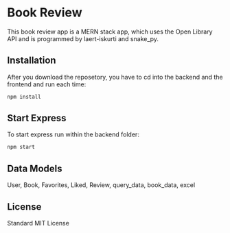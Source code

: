 # Book Review 
This book review app is a MERN stack app, which uses the Open Library API and is programmed by laert-iskurti and snake_py.

## Installation

After you download the reposetory, you have to cd into the backend and the frontend and run each time: 

```bash
npm install
```
## Start Express

To start express run within the backend folder:

```bash
npm start
```

## Data Models

User, Book, Favorites, Liked, Review, query_data, book_data, excel 


## License

Standard MIT License 